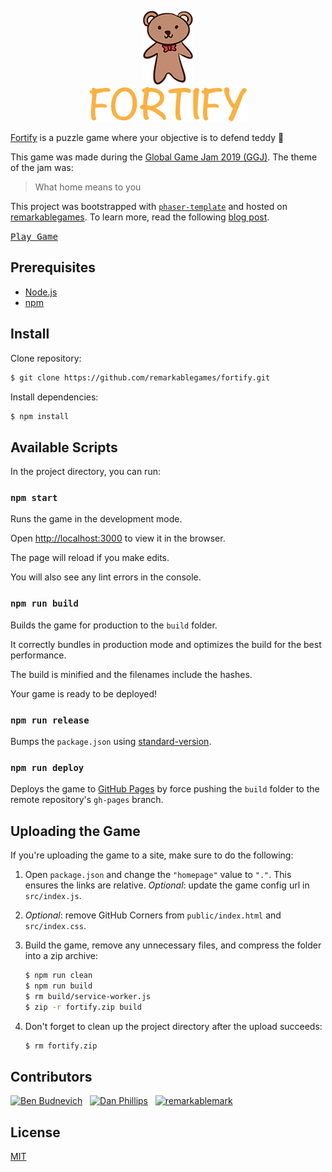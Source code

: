 <p align="center">
  <img src="https://raw.githubusercontent.com/remarkablegames/fortify/master/src/assets/bear.png" alt="Teddy">
  <br>
  <img src="https://raw.githubusercontent.com/remarkablegames/fortify/master/src/assets/title.png" alt="Fortify">
</p>

[Fortify](https://b.remarkabl.org/fortify) is a puzzle game where your objective is to defend teddy :bear:

This game was made during the [Global Game Jam 2019 (GGJ)](https://globalgamejam.org/news/theme-global-game-jam-2019-%E2%80%A6). The theme of the jam was:

> What home means to you

This project was bootstrapped with [`phaser-template`](https://github.com/remarkablegames/phaser-template) and hosted on [remarkablegames](https://remarkablegames.org/). To learn more, read the following [blog post](https://remarkablegames.org/posts/fortify/).

<kbd>[Play Game](https://b.remarkabl.org/fortify)</kbd>

## Prerequisites

- [Node.js](https://nodejs.org/en/download/)
- [npm](https://www.npmjs.com/get-npm)

## Install

Clone repository:

```sh
$ git clone https://github.com/remarkablegames/fortify.git
```

Install dependencies:

```sh
$ npm install
```

## Available Scripts

In the project directory, you can run:

### `npm start`

Runs the game in the development mode.

Open [http://localhost:3000](http://localhost:3000) to view it in the browser.

The page will reload if you make edits.

You will also see any lint errors in the console.

### `npm run build`

Builds the game for production to the `build` folder.

It correctly bundles in production mode and optimizes the build for the best performance.

The build is minified and the filenames include the hashes.

Your game is ready to be deployed!

### `npm run release`

Bumps the `package.json` using [standard-version](https://github.com/conventional-changelog/standard-version).

### `npm run deploy`

Deploys the game to [GitHub Pages](https://pages.github.com/) by force pushing the `build` folder to the remote repository's `gh-pages` branch.

## Uploading the Game

If you're uploading the game to a site, make sure to do the following:

1. Open `package.json` and change the `"homepage"` value to `"."`. This ensures the links are relative. _Optional_: update the game config url in `src/index.js`.

2. _Optional_: remove GitHub Corners from `public/index.html` and `src/index.css`.
3. Build the game, remove any unnecessary files, and compress the folder into a zip archive:
   ```sh
   $ npm run clean
   $ npm run build
   $ rm build/service-worker.js
   $ zip -r fortify.zip build
   ```
4. Don't forget to clean up the project directory after the upload succeeds:
   ```sh
   $ rm fortify.zip
   ```

## Contributors

[![Ben Budnevich](https://github.com/benox3.png?size=50)](https://github.com/benox3) &nbsp;
[![Dan Phillips](https://github.com/danmakenoise.png?size=50)](https://github.com/danmakenoise) &nbsp;
[![remarkablemark](https://github.com/remarkablemark.png?size=50)](https://github.com/remarkablemark)

## License

[MIT](LICENSE)
